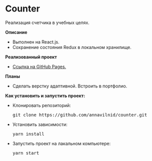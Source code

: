 # Counter
Реализация счетчика в учебных целях.


**Описание**
* Выполнен на React.js.
* Сохранение состояния Redux в локальном хранилище.

**Реализованный проект**
* [Ссылка на GitHub Рages.](https://annavilnid.github.io/counter/)

**Планы**
* Сделать верстку адаптивной. Встроить в портфолио.

**Как установить и запустить проект:**
* Клонировать репозиторий:
    <pre><span class="pl-c1">git clone https://github.com/annavilnid/counter.git</span></pre>
* Установить зависимости:
    <pre><span class="pl-c1">yarn install</span></pre>
* Запустить проект на лакальном компьютере:
    <pre><span class="pl-c1">yarn start</span></pre>


